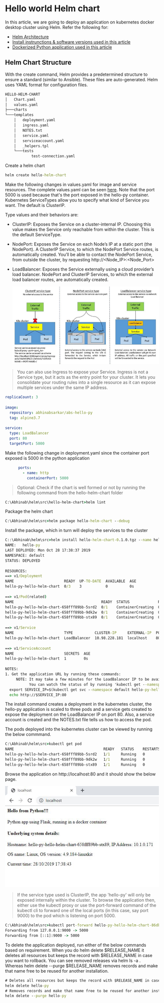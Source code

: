 # Hello world Helm chart

In this article, we are going to deploy an application on kubernetes docker desktop cluster using Helm. 
Refer the following for:
* [Helm Architecture](/architecture/helm-readme.md)
* [Install instrunctions & software versions used in this article](/install/readme.md)
* [Dockerized Python application used in this article](/src/hello-py/readme.md)

## Helm Chart Structure
With the create command, Helm provides a predetermined structure to ensure a standard (similar to Ansible). These files are auto-generated. Helm uses YAML format for configuration files.
```cmd
HELLO-HELM-CHART
│   Chart.yaml
│   values.yaml
├───charts
└───templates
    │   deployment.yaml
    │   ingress.yaml
    │   NOTES.txt
    │   service.yaml
    │   serviceaccount.yaml
    │   _helpers.tpl
    └───tests
            test-connection.yaml
```

Create a helm chart
```cmd
helm create hello-helm-chart
```

Make the following changes in values.yaml for image and service resources. The complete values.yaml can be seen [here](/src/hello-helm-chart/values.yaml). Note that the port 5000 is used because that's the port exposed in the hello-py container. Kubernetes ServiceTypes allow you to specify what kind of Service you want. The default is ClusterIP.

Type values and their behaviors are:

* ClusterIP: Exposes the Service on a cluster-internal IP. Choosing this value makes the Service only reachable from within the cluster. This is the default ServiceType.
* NodePort: Exposes the Service on each Node’s IP at a static port (the NodePort). A ClusterIP Service, to which the NodePort Service routes, is automatically created. You’ll be able to contact the NodePort Service, from outside the cluster, by requesting http://<Node_IP>:<Node_Port>
* LoadBalancer: Exposes the Service externally using a cloud provider’s load balancer. NodePort and ClusterIP Services, to which the external load balancer routes, are automatically created.

  ![Alt text](/images/service-type.jpg)

> You can also use Ingress to expose your Service. Ingress is not a Service type, but it acts as the entry point for your cluster. It lets you consolidate your routing rules into a single resource as it can expose multiple services under the same IP address.

```yaml
replicaCount: 3

image:
  repository: abhinabsarkar/abs-hello-py
  tag: alpine3.7

service:
  type: LoadBalancer
  port: 80
  targetPort: 5000 
```

Make the following change in deployment.yaml since the container port exposed is 5000 in the python application
```yaml
      ports:
        - name: http
          containerPort: 5000
```

> Optional: Check if the chart is well formed or not by running the following command from the hello-helm-chart folder
```cmd
C:\Abhinab\helm\src\hello-helm-chart>helm lint
```
Package the helm chart 
```cmd
C:\Abhinab\helm\src>helm package hello-helm-chart --debug
```

Install the package, which in turn will deploy the services to the cluster
```cmd
C::\Abhinab\helm\src>helm install hello-helm-chart-0.1.0.tgz --name hello-py
NAME:   hello-py
LAST DEPLOYED: Mon Oct 28 17:38:37 2019
NAMESPACE: default
STATUS: DEPLOYED

RESOURCES:
==> v1/Deployment
NAME                       READY  UP-TO-DATE  AVAILABLE  AGE
hello-py-hello-helm-chart  0/3    3           0          0s

==> v1/Pod(related)
NAME                                        READY  STATUS             RESTARTS  AGE
hello-py-hello-helm-chart-658fff89bb-5srd2  0/1    ContainerCreating  0         0s
hello-py-hello-helm-chart-658fff89bb-9dk2w  0/1    ContainerCreating  0         0s
hello-py-hello-helm-chart-658fff89bb-stx89  0/1    ContainerCreating  0         0s

==> v1/Service
NAME                       TYPE          CLUSTER-IP     EXTERNAL-IP  PORT(S)       AGE
hello-py-hello-helm-chart  LoadBalancer  10.98.228.181  localhost    80:30371/TCP  0s

==> v1/ServiceAccount
NAME                       SECRETS  AGE
hello-py-hello-helm-chart  1        0s

NOTES:
1. Get the application URL by running these commands:
     NOTE: It may take a few minutes for the LoadBalancer IP to be available.
           You can watch the status of by running 'kubectl get --namespace default svc -w hello-py-hello-helm-chart'
  export SERVICE_IP=$(kubectl get svc --namespace default hello-py-hello-helm-chart --template "{{ range (index .status.loadBalancer.ingress 0) }}{{.}}{{ end }}")
  echo http://$SERVICE_IP:80
```

The install command creates a deployment in the kubernetes cluster, the hello-py application is scaled to three pods and a service gets created to expose the deployment on the LoadBalancer IP on port 80. Also, a service account is created and the NOTES.txt file tells us how to access the pod.

The pods deployed into the kubernetes cluster can be viewed by running the below commmand.
```cmd
C:\Abhinab\helm\src>kubectl get pod
NAME                                         READY   STATUS    RESTARTS   AGE
hello-py-hello-helm-chart-658fff89bb-5srd2   1/1     Running   0          8m22s
hello-py-hello-helm-chart-658fff89bb-9dk2w   1/1     Running   0          8m22s
hello-py-hello-helm-chart-658fff89bb-stx89   1/1     Running   0          8m22s
``` 

Browse the application on http://localhost:80 and it should show the below page.

![Alt text](/images/hello-py.jpg)

>If the service type used is ClusterIP, the app 'hello-py' will only be exposed internally within the cluster. To browse the application then, either use the kubectl proxy or use the port-forward command of the kubectl cli to forward one of the local ports (in this case, say port 9000) to the pod which is listening on port 5000.
```cmd
C:\Abhinab\helm\src>kubectl port-forward hello-py-hello-helm-chart-86db4f9bdc-mxr97 9000:5000
Forwarding from 127.0.0.1:9000 -> 5000
Forwarding from [::1]:9000 -> 5000
```

To delete the application deployed, run either of the below commands based on requirement. When you do helm delete $RELEASE_NAME it deletes all resources but keeps the record with $RELEASE_NAME in case you want to rollback. You can see removed releases via helm ls -a . Whereas helm delete --purge $RELEASE_NAME removes records and make that name free to be reused for another installation.
```cmd
# Deletes all resources but keeps the record with $RELEASE_NAME in case you want to rollback
helm delete hello-py
# Removes records and make that name free to be reused for another installation
helm delete --purge hello-py
```